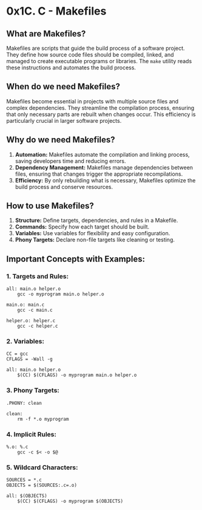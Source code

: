 # 0x1C. C - Makefiles

## What are Makefiles?
Makefiles are scripts that guide the build process of a software project. They define how source code files should be compiled, linked, and managed to create executable programs or libraries. The `make` utility reads these instructions and automates the build process.

## When do we need Makefiles?
Makefiles become essential in projects with multiple source files and complex dependencies. They streamline the compilation process, ensuring that only necessary parts are rebuilt when changes occur. This efficiency is particularly crucial in larger software projects.

## Why do we need Makefiles?
1. **Automation:** Makefiles automate the compilation and linking process, saving developers time and reducing errors.
2. **Dependency Management:** Makefiles manage dependencies between files, ensuring that changes trigger the appropriate recompilations.
3. **Efficiency:** By only rebuilding what is necessary, Makefiles optimize the build process and conserve resources.

## How to use Makefiles?
1. **Structure:** Define targets, dependencies, and rules in a Makefile.
2. **Commands:** Specify how each target should be built.
3. **Variables:** Use variables for flexibility and easy configuration.
4. **Phony Targets:** Declare non-file targets like cleaning or testing.

## Important Concepts with Examples:

### 1. Targets and Rules:
```make
all: main.o helper.o
    gcc -o myprogram main.o helper.o

main.o: main.c
    gcc -c main.c

helper.o: helper.c
    gcc -c helper.c
```

### 2. Variables:
```make
CC = gcc
CFLAGS = -Wall -g

all: main.o helper.o
    $(CC) $(CFLAGS) -o myprogram main.o helper.o
```

### 3. Phony Targets:
```make
.PHONY: clean

clean:
    rm -f *.o myprogram
```

### 4. Implicit Rules:
```make
%.o: %.c
    gcc -c $< -o $@
```

### 5. Wildcard Characters:
```make
SOURCES = *.c
OBJECTS = $(SOURCES:.c=.o)

all: $(OBJECTS)
    $(CC) $(CFLAGS) -o myprogram $(OBJECTS)
```


